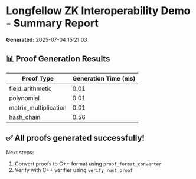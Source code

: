 # Longfellow ZK Interoperability Demo - Summary Report

**Generated:** 2025-07-04 15:21:03

## 📊 Proof Generation Results

| Proof Type | Generation Time (ms) |
|------------|--------------------|
| field_arithmetic | 0.01 |
| polynomial | 0.01 |
| matrix_multiplication | 0.01 |
| hash_chain | 0.56 |

## ✅ All proofs generated successfully!

Next steps:
1. Convert proofs to C++ format using `proof_format_converter`
2. Verify with C++ verifier using `verify_rust_proof`
